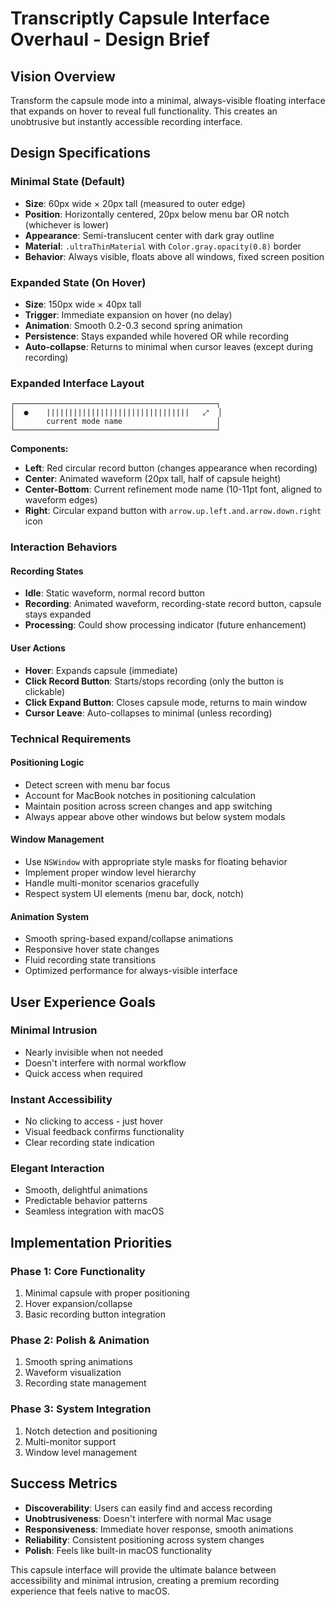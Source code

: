 # Transcriptly Capsule Interface Overhaul - Design Brief

## Vision Overview
Transform the capsule mode into a minimal, always-visible floating interface that expands on hover to reveal full functionality. This creates an unobtrusive but instantly accessible recording interface.

## Design Specifications

### Minimal State (Default)
- **Size**: 60px wide × 20px tall (measured to outer edge)
- **Position**: Horizontally centered, 20px below menu bar OR notch (whichever is lower)
- **Appearance**: Semi-translucent center with dark gray outline
- **Material**: `.ultraThinMaterial` with `Color.gray.opacity(0.8)` border
- **Behavior**: Always visible, floats above all windows, fixed screen position

### Expanded State (On Hover)
- **Size**: 150px wide × 40px tall
- **Trigger**: Immediate expansion on hover (no delay)
- **Animation**: Smooth 0.2-0.3 second spring animation
- **Persistence**: Stays expanded while hovered OR while recording
- **Auto-collapse**: Returns to minimal when cursor leaves (except during recording)

### Expanded Interface Layout
```
┌─────────────────────────────────────────────┐
│  ●    ||||||||||||||||||||||||||||||||   ⤢  │
│       current mode name                     │
└─────────────────────────────────────────────┘
```

**Components:**
- **Left**: Red circular record button (changes appearance when recording)
- **Center**: Animated waveform (20px tall, half of capsule height)
- **Center-Bottom**: Current refinement mode name (10-11pt font, aligned to waveform edges)
- **Right**: Circular expand button with `arrow.up.left.and.arrow.down.right` icon

### Interaction Behaviors

#### Recording States
- **Idle**: Static waveform, normal record button
- **Recording**: Animated waveform, recording-state record button, capsule stays expanded
- **Processing**: Could show processing indicator (future enhancement)

#### User Actions
- **Hover**: Expands capsule (immediate)
- **Click Record Button**: Starts/stops recording (only the button is clickable)
- **Click Expand Button**: Closes capsule mode, returns to main window
- **Cursor Leave**: Auto-collapses to minimal (unless recording)

### Technical Requirements

#### Positioning Logic
- Detect screen with menu bar focus
- Account for MacBook notches in positioning calculation
- Maintain position across screen changes and app switching
- Always appear above other windows but below system modals

#### Window Management
- Use `NSWindow` with appropriate style masks for floating behavior
- Implement proper window level hierarchy
- Handle multi-monitor scenarios gracefully
- Respect system UI elements (menu bar, dock, notch)

#### Animation System
- Smooth spring-based expand/collapse animations
- Responsive hover state changes
- Fluid recording state transitions
- Optimized performance for always-visible interface

## User Experience Goals

### Minimal Intrusion
- Nearly invisible when not needed
- Doesn't interfere with normal workflow
- Quick access when required

### Instant Accessibility
- No clicking to access - just hover
- Visual feedback confirms functionality
- Clear recording state indication

### Elegant Interaction
- Smooth, delightful animations
- Predictable behavior patterns
- Seamless integration with macOS

## Implementation Priorities

### Phase 1: Core Functionality
1. Minimal capsule with proper positioning
2. Hover expansion/collapse
3. Basic recording button integration

### Phase 2: Polish & Animation
1. Smooth spring animations
2. Waveform visualization
3. Recording state management

### Phase 3: System Integration
1. Notch detection and positioning
2. Multi-monitor support
3. Window level management

## Success Metrics

- **Discoverability**: Users can easily find and access recording
- **Unobtrusiveness**: Doesn't interfere with normal Mac usage
- **Responsiveness**: Immediate hover response, smooth animations
- **Reliability**: Consistent positioning across system changes
- **Polish**: Feels like built-in macOS functionality

This capsule interface will provide the ultimate balance between accessibility and minimal intrusion, creating a premium recording experience that feels native to macOS.